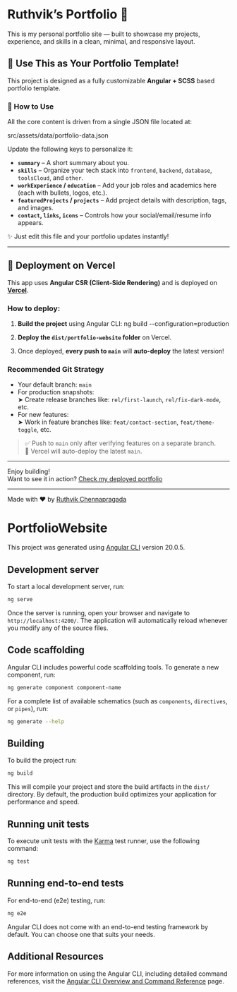 # Ruthvik’s Portfolio 🚀

This is my personal portfolio site — built to showcase my projects, experience, and skills in a clean, minimal, and responsive layout.

## 🌟 Use This as Your Portfolio Template!

This project is designed as a fully customizable **Angular + SCSS** based portfolio template.

### 🔧 How to Use

All the core content is driven from a single JSON file located at:


src/assets/data/portfolio-data.json



Update the following keys to personalize it:

- **`summary`** – A short summary about you.
- **`skills`** – Organize your tech stack into `frontend`, `backend`, `database`, `toolsCloud`, and `other`.
- **`workExperience` / `education`** – Add your job roles and academics here (each with bullets, logos, etc.).
- **`featuredProjects` / `projects`** – Add project details with description, tags, and images.
- **`contact`, `links`, `icons`** – Controls how your social/email/resume info appears.

✨ Just edit this file and your portfolio updates instantly!

---

## 🚀 Deployment on Vercel

This app uses **Angular CSR (Client-Side Rendering)** and is deployed on **[Vercel](https://vercel.com)**.

### How to deploy:
1. **Build the project** using Angular CLI:
ng build --configuration=production


2. **Deploy the `dist/portfolio-website` folder** on Vercel.

3. Once deployed, **every push to `main`** will **auto-deploy** the latest version!

### Recommended Git Strategy

- Your default branch: `main`
- For production snapshots:  
➤ Create release branches like: `rel/first-launch`, `rel/fix-dark-mode`, etc.
- For new features:  
➤ Work in feature branches like: `feat/contact-section`, `feat/theme-toggle`, etc.

> ✅ Push to `main` only after verifying features on a separate branch.  
> 🔄 Vercel will auto-deploy the latest `main`.

---

Enjoy building!  
Want to see it in action? [Check my deployed portfolio](https://ruthvik-ch.vercel.app)

---
Made with ❤️ by [Ruthvik Chennapragada](https://www.linkedin.com/in/ruthvik-ch/)


























# PortfolioWebsite

This project was generated using [Angular CLI](https://github.com/angular/angular-cli) version 20.0.5.

## Development server

To start a local development server, run:

```bash
ng serve
```

Once the server is running, open your browser and navigate to `http://localhost:4200/`. The application will automatically reload whenever you modify any of the source files.

## Code scaffolding

Angular CLI includes powerful code scaffolding tools. To generate a new component, run:

```bash
ng generate component component-name
```

For a complete list of available schematics (such as `components`, `directives`, or `pipes`), run:

```bash
ng generate --help
```

## Building

To build the project run:

```bash
ng build
```

This will compile your project and store the build artifacts in the `dist/` directory. By default, the production build optimizes your application for performance and speed.

## Running unit tests

To execute unit tests with the [Karma](https://karma-runner.github.io) test runner, use the following command:

```bash
ng test
```

## Running end-to-end tests

For end-to-end (e2e) testing, run:

```bash
ng e2e
```

Angular CLI does not come with an end-to-end testing framework by default. You can choose one that suits your needs.

## Additional Resources

For more information on using the Angular CLI, including detailed command references, visit the [Angular CLI Overview and Command Reference](https://angular.dev/tools/cli) page.



